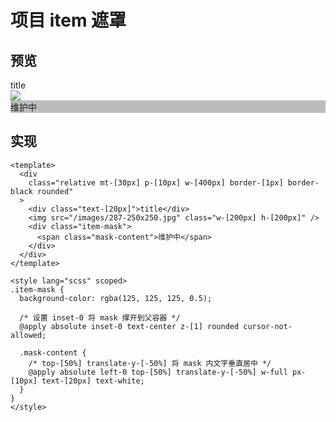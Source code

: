 # 项目 item 遮罩

## 预览

<div class="relative mt-[30px] p-[10px] w-[400px] border-[1px] border-black rounded">
  <div class="text-[20px]">
    title
  </div>
  <img src="/images/287-250x250.jpg" class="w-[200px] h-[200px]">
  <div class="item-mask">
    <span class="mask-content">维护中</span>
  </div>
</div>

<style lang="scss" scoped>

.item-mask {
  background-color: rgba(125, 125, 125, 0.5);

  /* 设置 inset-0 将 mask 撑开到父容器 */
  @apply absolute inset-0 text-center z-[1] rounded cursor-not-allowed;

  .mask-content {
    /* top-[50%] translate-y-[-50%] 将 mask 内文字垂直居中 */
    @apply absolute left-0 top-[50%] translate-y-[-50%] w-full px-[10px] text-[20px] text-white;
  }
}
</style>

## 实现

```vue
<template>
  <div
    class="relative mt-[30px] p-[10px] w-[400px] border-[1px] border-black rounded"
  >
    <div class="text-[20px]">title</div>
    <img src="/images/287-250x250.jpg" class="w-[200px] h-[200px]" />
    <div class="item-mask">
      <span class="mask-content">维护中</span>
    </div>
  </div>
</template>

<style lang="scss" scoped>
.item-mask {
  background-color: rgba(125, 125, 125, 0.5);

  /* 设置 inset-0 将 mask 撑开到父容器 */
  @apply absolute inset-0 text-center z-[1] rounded cursor-not-allowed;

  .mask-content {
    /* top-[50%] translate-y-[-50%] 将 mask 内文字垂直居中 */
    @apply absolute left-0 top-[50%] translate-y-[-50%] w-full px-[10px] text-[20px] text-white;
  }
}
</style>
```
